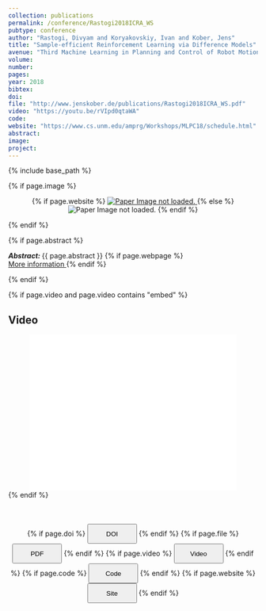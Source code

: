 ```yaml
---
collection: publications
permalink: /conference/Rastogi2018ICRA_WS
pubtype: conference
author: "Rastogi, Divyam and Koryakovskiy, Ivan and Kober, Jens"
title: "Sample-efficient Reinforcement Learning via Difference Models"
avenue: "Third Machine Learning in Planning and Control of Robot Motion Workshop at IEEE International Conference on Robotics and Automation (ICRA)"
volume: 
number: 
pages: 
year: 2018
bibtex: 
doi: 
file: "http://www.jenskober.de/publications/Rastogi2018ICRA_WS.pdf"
video: "https://youtu.be/rVIpd0qtaWA"
code: 
website: "https://www.cs.unm.edu/amprg/Workshops/MLPC18/schedule.html"
abstract: 
image: 
project: 
---
```

{% include base_path %}

{% if page.image %}
<p align="center">
{% if page.website %}
<a href="{{ page.website }}"> <img src="{{  page.image }}" alt="Paper Image not loaded." style="max-height:400px;max-width:400px"/> </a>
{% else %}
<img src="{{  page.image }}" alt="Paper Image not loaded." />
{% endif %}
</p>
{% endif %}

{% if page.abstract %}
<p> <strong> <em> Abstract: </em> </strong> {{ page.abstract }}
    {% if page.webpage %}
        <a href="{{ page.website}}"> <br> More information </a>
    {% endif %}
</p>
{% endif %}


{% if page.video and page.video contains "embed" %}
<h2> Video </h2>
<div align="center">
<iframe width="420" height="315" src="{{ page.video }}" frameborder="0" allowfullscreen ></iframe>
</div>
{% endif %}


<div align="center" style="margin-top: 50px">
{% if page.doi %}
<button name="button" onclick="{{ page.doi }}" style="height:40px;width:100px">DOI</button>
{% endif %}
{% if page.file %}
<button name="button" onclick="{{ page.file }}" style="height:40px;width:100px">PDF</button>
{% endif %}
{% if page.video %}
<button name="button" onclick="{{ page.video }}" style="height:40px;width:100px">Video</button>
{% endif %}
{% if page.code %}
<button name="button" onclick="{{ page.code }}" style="height:40px;width:100px">Code</button>
{% endif %}
{% if page.website %}
<button name="button" onclick="{{ page.website }}" style="height:40px;width:100px">Site</button>
{% endif %}
</div>